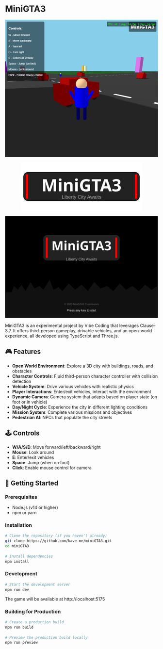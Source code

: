 # MiniGTA3

<p align="center">
  <img src="./readme/image.png" alt="MiniGTA3 Screenshot" width="800">
</p>


<p align="center">
  <img src="./readme/logo.svg" alt="MiniGTA3 Logo" width="400">
</p>

<p align="center">
  <img src="./readme/intro-screen.svg" alt="MiniGTA3 Intro Screen" width="800">
</p>

MiniGTA3 is an experimental project by Vibe Coding that leverages Clause-3.7. It offers third-person gameplay, drivable vehicles, and an open-world experience, all developed using TypeScript and Three.js.

## 🎮 Features

- **Open World Environment**: Explore a 3D city with buildings, roads, and obstacles
- **Character Controls**: Fluid third-person character controller with collision detection
- **Vehicle System**: Drive various vehicles with realistic physics
- **Player Interactions**: Enter/exit vehicles, interact with the environment
- **Dynamic Camera**: Camera system that adapts based on player state (on foot or in vehicle)
- **Day/Night Cycle**: Experience the city in different lighting conditions
- **Mission System**: Complete various missions and objectives
- **Pedestrian AI**: NPCs that populate the city streets

## 🕹️ Controls

- **W/A/S/D**: Move forward/left/backward/right
- **Mouse**: Look around
- **E**: Enter/exit vehicles
- **Space**: Jump (when on foot)
- **Click**: Enable mouse control for camera

## 🚀 Getting Started

### Prerequisites

- Node.js (v14 or higher)
- npm or yarn

### Installation

```bash
# Clone the repository (if you haven't already)
git clone https://github.com/kave-me/miniGTA3.git
cd miniGTA3

# Install dependencies
npm install
```

### Development

```bash
# Start the development server
npm run dev
```

The game will be available at http://localhost:5175

### Building for Production

```bash
# Create a production build
npm run build

# Preview the production build locally
npm run preview
```
